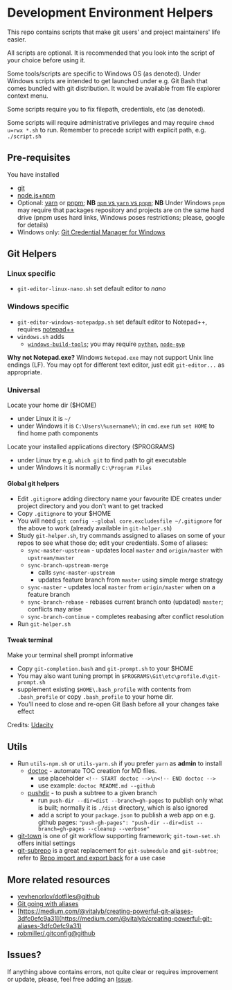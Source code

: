 # Development Environment Helpers

This repo contains scripts that make git users'
and project maintainers' life easier.

All scripts are optional. It is recommended that you look
into the script of your choice before using it.

Some tools/scripts are specific to Windows OS (as denoted).
Under Windows scripts are intended to get launched under
e.g. Git Bash that comes bundled with git distribution.
It would be available from file explorer context menu.

Some scripts require you to fix filepath, credentials, etc
(as denoted).

Some scripts will require administrative privileges
and may require `chmod u=rwx *.sh` to run.
Remember to precede script with explicit path, e.g. `./script.sh`

## Pre-requisites

You have installed
 * [git](https://git-scm.com/downloads)
 * [node.js+npm](https://nodejs.org/en/download/)
 * Optional: [yarn](https://yarnpkg.com/en/docs/install) or [pnpm](https://pnpm.js.org/docs/en/installation.html);
   **NB** [`npm` vs `yarn` vs `pnpm`](https://www.alexkras.com/understanding-differences-between-npm-yarn-and-pnpm/);
   **NB** Under Windows `pnpm` may require that packages repository and projects are on the same hard drive
   (pnpm uses hard links, Windows poses restrictions; please, google for details)
 * Windows only: [Git Credential Manager for Windows](https://github.com/Microsoft/Git-Credential-Manager-for-Windows/releases)

## Git Helpers

### Linux specific

 * `git-editor-linux-nano.sh` set default editor to _nano_

### Windows specific

 * `git-editor-windows-notepadpp.sh` set default editor to Notepad++,
   requires [notepad++](https://notepad-plus-plus.org/download/)
 * `windows.sh` adds
   - [`windows-build-tools`](https://github.com/felixrieseberg/windows-build-tools);
     you may require
     [`python`](https://www.python.org/download/releases/2.7/),
     [`node-gyp`](https://github.com/nodejs/node-gyp#on-windows)

**Why not Notepad.exe?** Windows `Notepad.exe` may not support Unix line
endings (LF). You may opt for different text editor, just edit
`git-editor...` as appropriate.

### Universal

Locate your home dir ($HOME)
 * under Linux it is `~/`
 * under Windows it is `C:\Users\%username%\`;
   in `cmd.exe` run `set HOME` to find home path components

Locate your installed applications directory ($PROGRAMS)
 * under Linux try e.g. `which git` to find path to git executable
 * under Windows it is normally `C:\Program Files`

#### Global git helpers
 * Edit `.gitignore` adding directory name your favourite IDE
   creates under project directory and you don't want to get tracked
 * Copy `.gitignore` to your $HOME
 * You will need `git config --global core.excludesfile ~/.gitignore`
   for the above to work (already available in `git-helper.sh`)
 * Study `git-helper.sh`, try commands assigned to aliases
   on some of your repos to see what those do; edit your credentials.
   Some of aliases:
   - `sync-master-upstream` - updates local `master` and `origin/master`
     with `upstream/master`
   - `sync-branch-upstream-merge`
     - calls `sync-master-upstream`
     - updates feature branch from `master` using simple merge strategy
   - `sync-master` - updates local `master` from `origin/master`
     when on a feature branch
   - `sync-branch-rebase` - rebases current branch onto (updated)
     `master`; conflicts may arise
   - `sync-branch-continue` - completes reabasing after conflict resolution
 * Run `git-helper.sh`

#### Tweak terminal

Make your terminal shell prompt informative

 * Copy `git-completion.bash` and `git-prompt.sh` to your $HOME
 * You may also want tuning prompt in
   `$PROGRAMS\Git\etc\profile.d\git-prompt.sh`
 * supplement existing `$HOME\.bash_profile` with contents
   from `.bash_profile` or
   copy `.bash_profile` to your home dir.
 * You'll need to close and re-open Git Bash before all your changes take effect

Credits:
[Udacity](https://classroom.udacity.com/courses/ud775/lessons/2980038599/concepts/33417185870923)

## Utils

 * Run `utils-npm.sh` or `utils-yarn.sh` if you prefer `yarn`
   as **admin** to install
   - [doctoc](https://github.com/thlorenz/doctoc) -
     automate TOC creation for MD files.
     - use placeholder `<!-- START doctoc -->\n<!-- END doctoc -->`
     - use example: `doctoc README.md --github`
   - [pushdir](https://www.npmjs.com/package/push-dir) -
     to push a subtree to a given branch
     - run `push-dir --dir=dist --branch=gh-pages` to publish only
       what is built; normally it is `./dist` directory, which
       is also ignored
     - add a script to your `package.json` to publish a web app
       on e.g. github pages:
       `"push-gh-pages": "push-dir --dir=dist --branch=gh-pages --cleanup --verbose"`
 * [git-town](http://www.git-town.com/install.html) is
   one of git workflow supporting framework;
   `git-town-set.sh` offers initial settings
 * [git-subrepo](https://github.com/ingydotnet/git-subrepo) is a great replacement
   for `git-submodule` and `git-subtree`; refer to
   [Repo import and export back](https://gist.github.com/OleksiyRudenko/86d378b56fe690e47a066b8eeb4ac5b2)
   for a use case

## More related resources

 * [yevhenorlov/dotfiles@github](https://github.com/yevhenorlov/dotfiles)
 * [Git going with aliases](https://hackernoon.com/git-going-with-aliases-a9706e23fa9c)
 * [https://medium.com/@vitalyb/creating-powerful-git-aliases-3dfc0efc9a31](https://medium.com/@vitalyb/creating-powerful-git-aliases-3dfc0efc9a31)
 * [robmiller/.gitconfig@github](https://gist.github.com/robmiller/6018582)

## Issues?

 If anything above contains errors, not quite clear or requires
 improvement or update, please, feel free adding an
 [Issue](https://github.com/OleksiyRudenko/dev-env/issues).
